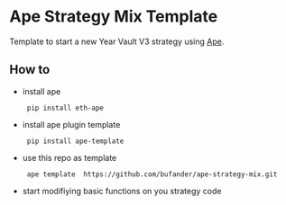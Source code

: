 # Ape Strategy Mix Template

Template to start a new Year Vault V3 strategy using [Ape](https://github.com/ApeWorX/ape). 

## How to
* install ape 

       pip install eth-ape

* install ape plugin template

       pip install ape-template

* use this repo as template

       ape template  https://github.com/bufander/ape-strategy-mix.git

* start modifiying basic functions on you strategy code
